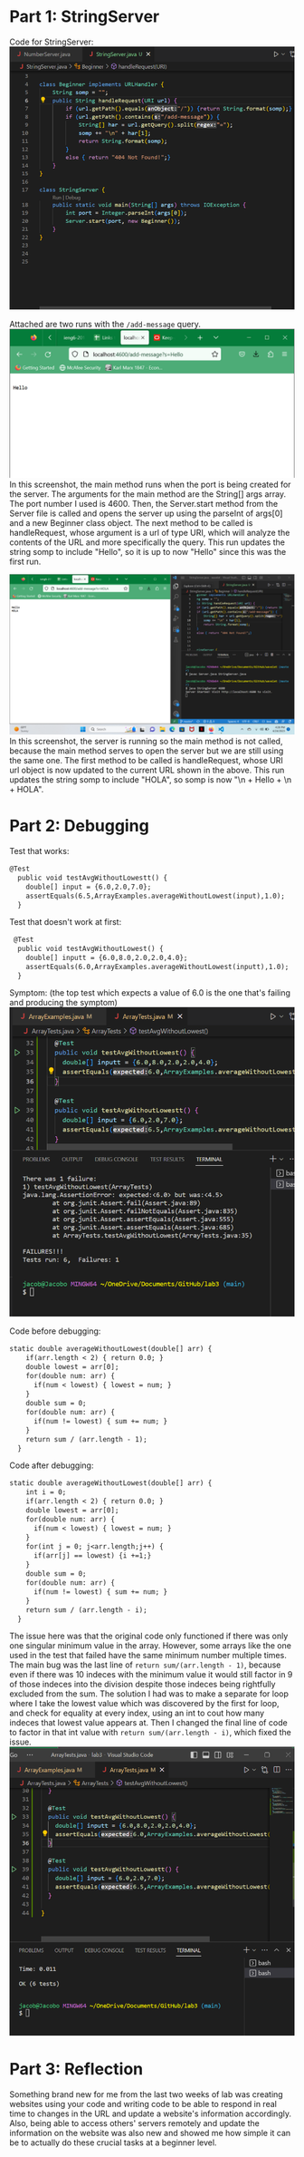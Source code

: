 # Part 1: StringServer

Code for StringServer: 
![Image](one.png)

Attached are two runs with the `/add-message` query.
![Image](two.png)
In this screenshot, the main method runs when the port is being created for the server. The arguments for the main method are the String[] args array. The port number I used is 4600. Then, the Server.start method from the Server file is called and opens the server up using the parseInt of args[0] and a new Beginner class object. The next method to be called is handleRequest, whose argument is a url of type URI, which will analyze the contents of the URL and more specifically the query. This run updates the string somp to include "Hello", so it is up to now "Hello" since this was the first run.

![Image](three.png)
In this screenshot, the server is running so the main method is not called, because the main method serves to open the server but we are still using the same one. The first method to be called is handleRequest, whose URI url object is now updated to the current URL shown in the above. This run updates the string somp to include "HOLA", so somp is now "\n + Hello + \n + HOLA".

# Part 2: Debugging

Test that works: 
```
@Test
  public void testAvgWithoutLowestt() {
    double[] input = {6.0,2.0,7.0};
    assertEquals(6.5,ArrayExamples.averageWithoutLowest(input),1.0);
  }
```

Test that doesn't work at first:
```
 @Test
  public void testAvgWithoutLowest() {
    double[] inputt = {6.0,8.0,2.0,2.0,4.0};
    assertEquals(6.0,ArrayExamples.averageWithoutLowest(inputt),1.0);
  }
  ```
  
Symptom: (the top test which expects a value of 6.0 is the one that's failing and producing the symptom) 
![Image](fourr.png)
  
Code before debugging:
```
static double averageWithoutLowest(double[] arr) {
    if(arr.length < 2) { return 0.0; }
    double lowest = arr[0];
    for(double num: arr) {
      if(num < lowest) { lowest = num; }
    }
    double sum = 0;
    for(double num: arr) {
      if(num != lowest) { sum += num; }
    }
    return sum / (arr.length - 1);
  }
```

Code after debugging: 
```
static double averageWithoutLowest(double[] arr) {
    int i = 0;
    if(arr.length < 2) { return 0.0; }
    double lowest = arr[0];
    for(double num: arr) {
      if(num < lowest) { lowest = num; }
    }
    for(int j = 0; j<arr.length;j++) {
      if(arr[j] == lowest) {i +=1;}
    }
    double sum = 0;
    for(double num: arr) {
      if(num != lowest) { sum += num; }
    }
    return sum / (arr.length - i);
  }
  ```
  The issue here was that the original code only functioned if there was only one singular minimum value in the array. However, some arrays like the one used in the test that failed have the same minimum number multiple times. The main bug was the last line of `return sum/(arr.length - 1)`, because even if there was 10 indeces with the minimum value it would still factor in 9 of those indeces into the division despite those indeces being rightfully excluded from the sum. The solution I had was to make a separate for loop where I take the lowest value which was discovered by the first for loop, and check for equality at every index, using an int to cout how many indeces that lowest value appears at. Then I changed the final line of code to factor in that int value with `return sum/(arr.length - i)`, which fixed the issue.
![Image](five.png)

# Part 3: Reflection
Something brand new for me from the last two weeks of lab was creating websites using your code and writing code to be able to respond in real time to changes in the URL and update a website's information accordingly. Also, being able to access others' servers remotely and update the information on the website was also new and showed me how simple it can be to actually do these crucial tasks at a beginner level. 
